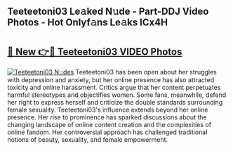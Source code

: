 ## Teeteetoni03 Le𝚊ked N𝚞de - Part-DDJ Video Photos - Hot Onlyf𝚊ns Le𝚊ks ICx4H

# <h2><a href="http://ac17558.deff.icu/?id=Teeteetoni03">🔗 New 👉🔴 Teeteetoni03 VIDEO Photos</a></h2>

[![Teeteetoni03 N𝚞des](https://i.imgur.com/rIISA9y.gif)](http://ac17558.deff.icu/?id=Teeteetoni03)
Teeteetoni03 has been open about her struggles with depression and anxiety, but her online presence has also attracted toxicity and online harassment. Critics argue that her content perpetuates harmful stereotypes and objectifies women. Some fans, meanwhile, defend her right to express herself and criticize the double standards surrounding female sexuality. Teeteetoni03's influence extends beyond her online presence. Her rise to prominence has sparked discussions about the changing landscape of online content creation and the complexities of online fandom. Her controversial approach has challenged traditional notions of beauty, sexuality, and female empowerment.
